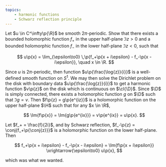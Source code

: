 ```yaml
---
topics:
    - harmonic functions
    - Schwarz reflection principle
---
```


<problem>

Let $u \in C^\infty\p{\R}$ be smooth $2\pi$-periodic. Show that there exists a bounded holomorphic function $f_+$ in the upper half-plane $\Im{z} > 0$ and a bounded holomorphic function $f_-$ in the lower half-plane $\Im{z} < 0$, such that

$$
u\p{x} = \lim_{\epsilon\to0} \,\p{f_+\p{x + i\epsilon} - f_-\p{x - i\epsilon}},
\quad x \in \R.
$$

</problem>

<solution>

Since $u$ is $2\pi$-periodic, then function $u\p{\frac{\log{z}}{i}}$ is a well-defined smooth function on $S^1$. We may then solve the Dirichlet problem on the disk with boundary data $u\p{\frac{\log{z}}{i}}$ to get a harmonic function $v\p{z}$ on the disk which is continuous on $\cl{\D}$. Since $\D$ is simply connected, there exists a holomorphic function $g$ on $\D$ such that $\Im{g} = v$. Then $f\p{z} = g\p{e^{iz}}$ is a holomorphic function on the upper half-plane $\H$ such that for any $x \in \R$,

$$
\Im{f\p{x}}
    = \Im{g\p{e^{ix}}}
    = v\p{e^{ix}}
    = u\p{x}.
$$

Let $f_+ = \frac{f}{2i}$, and by Schwarz reflection, $f_-\p{z} = \conj{f_+\p{\conj{z}}}$ is a holomorphic function on the lower half-plane. Then

$$
f_+\p{x + i\epsilon} - f_-\p{x - i\epsilon}
    = \Im{f\p{x + i\epsilon}}
    \xrightarrow{\epsilon\to0} u\p{x},
$$

which was what we wanted.

</solution>
